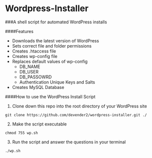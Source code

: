 Wordpress-Installer
===================

###A shell script for automated WordPress installs

####Features
* Downloads the latest version of WordPress
* Sets correct file and folder permissions
* Creates .htaccess file
* Creates wp-config file
* Replaces default values of wp-config
  * DB_NAME
  * DB_USER
  * DB_PASSOWRD
  * Authentication Unique Keys and Salts
* Creates MySQL Database

####How to use the WordPress Install Script
1) Clone down this repo into the root directory of your WordPress site
```Shell
git clone https://github.com/devender2/wordpress-installer.git ./
```
2) Make the script executable
```Shell
chmod 755 wp.sh
```
3) Run the script and answer the questions in your terminal
```Shell
./wp.sh
```
